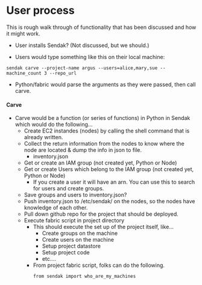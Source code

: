 # User process

This is rough walk through of functionality that has been discussed and how it might work.

* User installs Sendak? (Not discussed, but we should.)

* Users would type something like this on their local machine:
 ```
 sendak carve --project-name argus --users=alice,mary,sue --machine_count 3 --repo_url
 ```

* Python/fabric would parse the arguments as they were passed, then call carve.

#### Carve

* Carve would be a function (or series of functions) in Python in Sendak which would do the following...
  * Create EC2 instandes (nodes) by calling the shell command that is already written.
  * Collect the return information from the nodes to know where the node are located & dump the info in json to file.
    * inventory.json
  * Get or create an IAM group (not created yet, Python or Node)
  * Get or create Users which belong to the IAM group (not created yet, Python or Node)
    * If you create a user it will have an arn. You can use this to search for users and create groups.
  * Save groups and users to inventory.json?
  * Push inventory.json to /etc/sendak/ on the nodes, so the nodes have knowledge of each other.
  * Pull down github repo for the project that should be deployed.
  * Execute fabric script in project directory
    * This should execute the set up of the project itself, like...
        * Create groups on the machine
        * Create users on the machine
        * Setup project datastore
        * Setup project code
        * etc....
    * From project fabric script, folks can do the following.
      ```
      from sendak import who_are_my_machines
      ```
